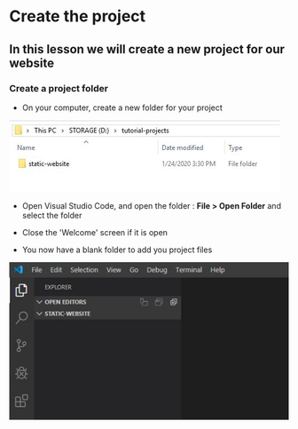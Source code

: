 # Create the project

## In this lesson we will create a new project for our website

### Create a project folder

- On your computer, create a new folder for your project

![new folder](img/vsc-new-folder.JPG)

- Open Visual Studio Code, and open the folder : **File > Open Folder** and select the folder

- Close the 'Welcome' screen if it is open

- You now have a blank folder to add you project files

![new folder](img/vsc-opened-folder.JPG)


